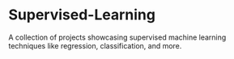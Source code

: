 # Supervised-Learning
A collection of projects showcasing supervised machine learning techniques like regression, classification, and more.
